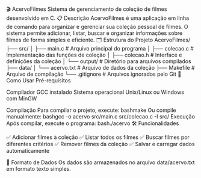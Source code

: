 🎬 AcervoFilmes
Sistema de gerenciamento de coleção de filmes desenvolvido em C.
📋 Descrição
AcervoFilmes é uma aplicação em linha de comando para organizar e gerenciar sua coleção pessoal de filmes. O sistema permite adicionar, listar, buscar e organizar informações sobre filmes de forma simples e eficiente.
🗂️ Estrutura do Projeto
AcervoFilmes/
├── src/
│   ├── main.c          # Arquivo principal do programa
│   ├── colecao.c       # Implementação das funções de coleção
│   ├── colecao.h       # Interface e definições da coleção
│   └── output/         # Diretório para arquivos compilados
├── data/
│   └── acervo.txt      # Arquivo de dados da coleção
├── Makefile            # Arquivo de compilação
└── .gitignore          # Arquivos ignorados pelo Git
🚀 Como Usar
Pré-requisitos

Compilador GCC instalado
Sistema operacional Unix/Linux ou Windows com MinGW

Compilação
Para compilar o projeto, execute:
bashmake
Ou compile manualmente:
bashgcc -o acervo src/main.c src/colecao.c -I src/
Execução
Após compilar, execute o programa:
bash./acervo
🛠️ Funcionalidades

✅ Adicionar filmes à coleção
✅ Listar todos os filmes
✅ Buscar filmes por diferentes critérios
✅ Remover filmes da coleção
✅ Salvar e carregar dados automaticamente

📝 Formato de Dados
Os dados são armazenados no arquivo data/acervo.txt em formato texto simples.
